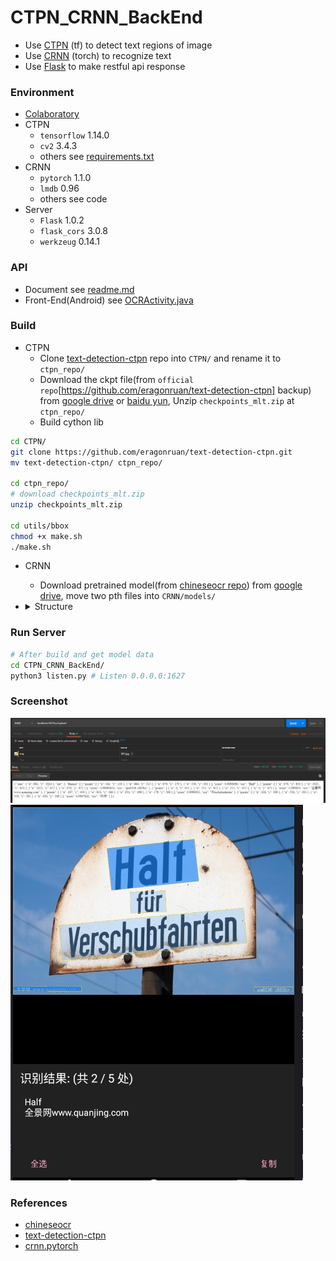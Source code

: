 # CTPN_CRNN_BackEnd

+ Use [CTPN](https://github.com/eragonruan/text-detection-ctpn) (tf) to detect text regions of image 
+ Use [CRNN](https://github.com/meijieru/crnn.pytorch) (torch) to recognize text
+ Use [Flask](http://flask.pocoo.org/) to make restful api response

### Environment
+ [Colaboratory](https://colab.research.google.com/)
+ CTPN
    + `tensorflow` 1.14.0
    + `cv2` 3.4.3
    + others see [requirements.txt](https://github.com/eragonruan/text-detection-ctpn/blob/banjin-dev/requirements.txt)
+ CRNN
    + `pytorch` 1.1.0
    + `lmdb` 0.96
    + others see code
+ Server
    + `Flask` 1.0.2
    + `flask_cors` 3.0.8
    + `werkzeug` 0.14.1

### API
+ Document see [readme.md](https://github.com/Aoi-hosizora/CTPN_CRNN_BackEnd/blob/master/Server/readme.md)
+ Front-End(Android) see [OCRActivity.java](https://github.com/Aoi-hosizora/Biji_Baibuti/blob/Module-Note/app/src/main/java/com/baibuti/biji/UI/Activity/OCRActivity.java)

### Build
+ CTPN
    + Clone [text-detection-ctpn](https://github.com/eragonruan/text-detection-ctpn) repo into `CTPN/` and rename it to `ctpn_repo/`
    + Download the ckpt file(from `official repo`[https://github.com/eragonruan/text-detection-ctpn] backup) from [google drive](https://drive.google.com/file/d/1bnz4GOSuayUrHfxJuFGIhLncnLBaMfIz/view?usp=sharing) or [baidu yun](https://pan.baidu.com/s/1BNHt_9fiqRPGmEXPaxaFXw), Unzip `checkpoints_mlt.zip` at `ctpn_repo/`
    + Build cython lib

```bash
cd CTPN/
git clone https://github.com/eragonruan/text-detection-ctpn.git
mv text-detection-ctpn/ ctpn_repo/

cd ctpn_repo/
# download checkpoints_mlt.zip
unzip checkpoints_mlt.zip

cd utils/bbox
chmod +x make.sh
./make.sh
```

+ CRNN
    + Download pretrained model(from [chineseocr repo](https://github.com/chineseocr/chineseocr)) from [google drive](https://drive.google.com/drive/folders/1VXMkdgdAXCKDu8DlYfma7Bt7lCb9IJT5?usp=sharing), move two pth files into `CRNN/models/`

+  <details>
    <summary>Structure</summary>
    <pre>
    .
    ├─assets/
    ├─CRNN/
    │  ├─data/
    │  └─models/
    ├─CTPN/
    │  └─ctpn_repo/
    │     ├─checkpoints_mlt/
    │     ├─data/
    │     │  ├─demo/
    │     │  ├─readme/
    │     │  ├─res/
    │     │  └─res_oriented/
    │     ├─main/
    │     ├─nets/
    │     └─utils/
    │         ├─bbox/
    │         ├─dataset/
    │         ├─prepare/
    │         ├─rpn_msr/
    │         └─text_connector/
    ├─Server/
    │  ├─Controllers/
    │  ├─Middleware/
    │  ├─Models/
    │  ├─Routes/
    │  └─Utils/
    │      └─Exception/
    └─tmp/
    </pre>
</details>

### Run Server
```bash
# After build and get model data
cd CTPN_CRNN_BackEnd/
python3 listen.py # Listen 0.0.0.0:1627
```

### Screenshot
![Ret](./assets/RetScreenShot.jpg)
![Front](./assets/AndroidScreenShot.jpg)

### References
+ [chineseocr](https://github.com/chineseocr/chineseocr)
+ [text-detection-ctpn](https://github.com/eragonruan/text-detection-ctpn)
+ [crnn.pytorch](https://github.com/meijieru/crnn.pytorch)